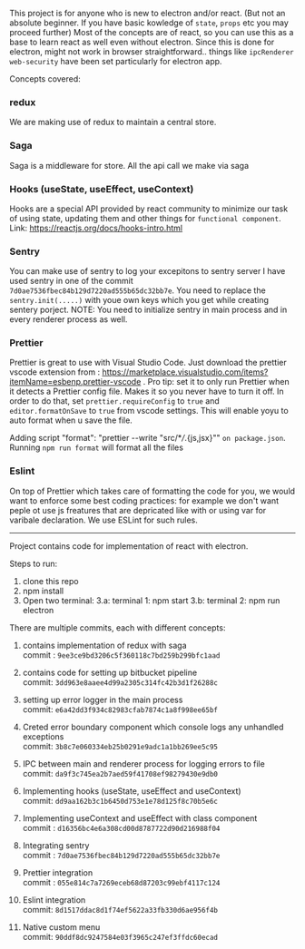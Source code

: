 This project is for anyone who is new to electron and/or react. (But not an absolute beginner. If you have basic kowledge of `state`, `props` etc you may proceed further)
Most of the concepts are of react, so you can use this as a base to learn react as well even without electron.
Since this is done for electron, might not work in browser straightforward.. things like `ipcRenderer` `web-security` have been set particularly for
electron app.

Concepts covered:

### redux

We are making use of redux to maintain a central store.

### Saga

Saga is a middleware for store. All the api call we make via saga

### Hooks (useState, useEffect, useContext)

Hooks are a special API provided by react community to minimize our task of using state, updating them and other things for `functional component`.
Link: https://reactjs.org/docs/hooks-intro.html

### Sentry

You can make use of sentry to log your excepitons to sentry server
I have used sentry in one of the commit `7d0ae7536fbec84b129d7220ad555b65dc32bb7e`.
You need to replace the `sentry.init(.....)` with youe own keys which you get while creating sentery porject.
NOTE: You need to initialize sentry in main process and in every renderer process as well.

### Prettier

Prettier is great to use with Visual Studio Code. Just download the prettier vscode extension from : https://marketplace.visualstudio.com/items?itemName=esbenp.prettier-vscode . Pro tip: set it to only run Prettier when it detects a Prettier config file. Makes it so you never have to turn it off. In order to do that, set `prettier.requireConfig` to `true` and `editor.formatOnSave` to `true` from vscode settings. This will enable yoyu to auto format when u save the file.

Adding script "format": "prettier --write \"src/\*_/_.{js,jsx}\"" `on package.json`.
Running `npm run format` will format all the files

### Eslint

On top of Prettier which takes care of formatting the code for you, we would want to enforce some best coding practices: for example we don't want peple ot use js freatures that are depricated like with or using var for varibale declaration. We use ESLint for such rules.

---

Project contains code for implementation of react with electron.

Steps to run:

1. clone this repo
2. npm install
3. Open two terminal:
   3.a: terminal 1: npm start
   3.b: terminal 2: npm run electron

There are multiple commits, each with different concepts:

1. contains implementation of redux with saga  
   commit : `9ee3ce9bd3206c5f360118c7bd259b299bfc1aad`

2) contains code for setting up bitbucket pipeline  
   commit: `3dd963e8aaee4d99a2305c314fc42b3d1f26288c`

3) setting up error logger in the main process  
   commit: `e6a42dd3f934c82983cfab7874c1a8f998ee65bf`

4. Creted error boundary component which console logs any unhandled exceptions  
   commit: `3b8c7e060334eb25b0291e9adc1a1bb269ee5c95`

5) IPC between main and renderer process for logging errors to file  
   commit: `da9f3c745ea2b7aed59f41708ef98279430e9db0`

6. Implementing hooks (useState, useEffect and useContext)  
   commit: `dd9aa162b3c1b6450d753e1e78d125f8c70b5e6c`

7) Implementing useContext and useEffect with class component  
   commit : `d16356bc4e6a308cd00d8787722d90d216988f04`

8) Integrating sentry  
   commit : `7d0ae7536fbec84b129d7220ad555b65dc32bb7e`

9) Prettier integration  
   commit : `055e814c7a7269eceb68d87203c99ebf4117c124`

10) Eslint integration  
    commit: `8d1517ddac8d1f74ef5622a33fb330d6ae956f4b`

11) Native custom menu  
    commit: `90ddf8dc9247584e03f3965c247ef3ffdc60ecad`
